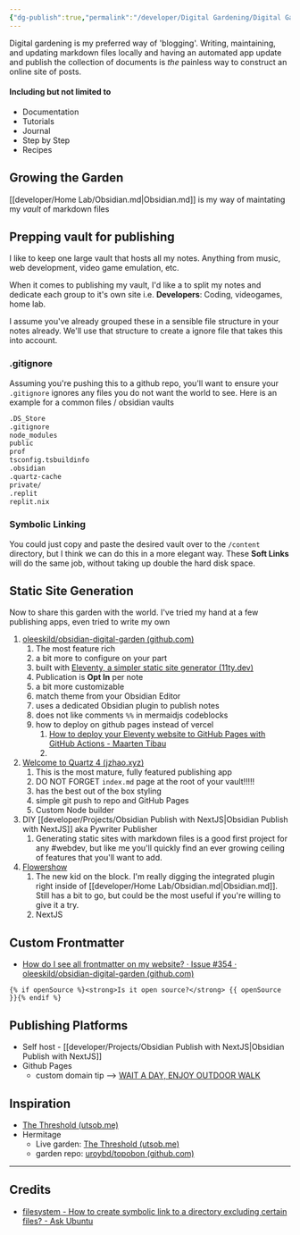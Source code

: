 ```yaml
---
{"dg-publish":true,"permalink":"/developer/Digital Gardening/Digital Gardening/","created":"2024-07-19T15:32:18.000-05:00","updated":"2024-07-21T18:38:54.795-05:00"}
---
```



Digital gardening is my preferred way of 'blogging'. Writing, maintaining, and updating markdown files locally and having an automated app update and publish the collection of documents is *the* painless way to construct an online site of posts.

#### Including but not limited to 

- Documentation
- Tutorials
- Journal
- Step by Step
- Recipes

## Growing the Garden

[[developer/Home Lab/Obsidian.md\|Obsidian.md]] is my way of maintating my *vault* of markdown files


## Prepping vault for publishing

I like to keep one large vault that hosts all my notes. Anything from music, web development, video game emulation, etc. 

When it comes to publishing my vault, I'd like a to split my notes and dedicate each group to it's own site i.e. **Developers**: Coding, videogames, home lab.

I assume you've already grouped these in a sensible file structure in your notes already. We'll use that structure to create a ignore file that takes this into account. 

### .gitignore

Assuming you're pushing this to a github repo, you'll want to ensure your `.gitignore` ignores any files you do not want the world to see. Here is an example for a common files / obsidian vaults

```txt
.DS_Store
.gitignore
node_modules
public
prof
tsconfig.tsbuildinfo
.obsidian
.quartz-cache
private/
.replit
replit.nix
```

### Symbolic Linking

You could just copy and paste the desired vault over to the `/content` directory, but I think we can do this in a more elegant way. These **Soft Links** will do the same job, without taking up double the hard disk space. 


## Static Site Generation

Now to share this garden with the world. I've tried my hand at a few publishing apps, even tried to write my own

1. [oleeskild/obsidian-digital-garden (github.com)](https://github.com/oleeskild/obsidian-digital-garden)
	1. The most feature rich
	2. a bit more to configure on your part
	3. built with [Eleventy, a simpler static site generator (11ty.dev) ](https://www.11ty.dev/)
	4. Publication is **Opt In** per note
	5. a bit more customizable
	6. match theme from your Obsidian Editor
	7. uses a dedicated Obsidian plugin to publish notes
	8. does not like comments `%%` in mermaidjs codeblocks
	9. how to deploy on github pages instead of vercel
		1. [How to deploy your Eleventy website to GitHub Pages with GitHub Actions - Maarten Tibau](https://maarten.be/blog/20220730/how-to-deploy-your-eleventy-website-to-github-pages-with-github-actions/)
		2. 
2. [Welcome to Quartz 4 (jzhao.xyz)](https://quartz.jzhao.xyz/)
	1. This is the most mature, fully featured publishing app
	2. DO NOT FORGET `index.md` page at the root of your vault!!!!!
	3. has the best out of the box styling
	4. simple git push to repo and GitHub Pages
	5. Custom Node builder 
3. DIY [[developer/Projects/Obsidian Publish with NextJS\|Obsidian Publish with NextJS]] aka Pywriter Publisher
	1. Generating static sites with markdown files is a good first project for any #webdev, but like me you'll quickly find an ever growing ceiling of features that you'll want to add. 
4. [Flowershow](https://flowershow.app/)
	1. The new kid on the block. I'm really digging the integrated plugin right inside of [[developer/Home Lab/Obsidian.md\|Obsidian.md]]. Still has a bit to go, but could be the most useful if you're willing to give it a try. 
	2. NextJS 

## Custom Frontmatter
- [How do I see all frontmatter on my website? · Issue #354 · oleeskild/obsidian-digital-garden (github.com)](https://github.com/oleeskild/obsidian-digital-garden/issues/354)
```njk
{% if openSource %}<strong>Is it open source?</strong> {{ openSource }}{% endif %}
```
## Publishing Platforms

- Self host - [[developer/Projects/Obsidian Publish with NextJS\|Obsidian Publish with NextJS]]
- Github Pages 
	- custom domain tip --> [WAIT A DAY, ENJOY OUTDOOR WALK](https://stackoverflow.com/a/67028408/15579591)

## Inspiration
- [The Threshold (utsob.me)](https://hermitage.utsob.me/)
- Hermitage
	- Live garden: [The Threshold (utsob.me)](https://hermitage.utsob.me/)
	- garden repo: [uroybd/topobon (github.com)](https://github.com/uroybd/topobon)

---
## Credits
- [filesystem - How to create symbolic link to a directory excluding certain files? - Ask Ubuntu](https://askubuntu.com/questions/438883/how-to-create-symbolic-link-to-a-directory-excluding-certain-files)
